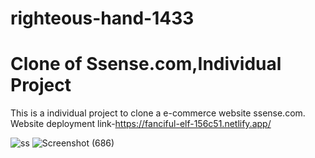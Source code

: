 # righteous-hand-1433  


# Clone of Ssense.com,Individual Project

This is a individual project to clone a e-commerce website ssense.com. Website
deployment link-https://fanciful-elf-156c51.netlify.app/

![ss](https://user-images.githubusercontent.com/108014776/207069240-2d5fead2-cc7a-4ee0-b3f2-3c08deb41158.png)
![Screenshot (686)](https://user-images.githubusercontent.com/108014776/214249744-e9a80f42-6883-4aa0-83cc-3b83273d3c9b.png)
